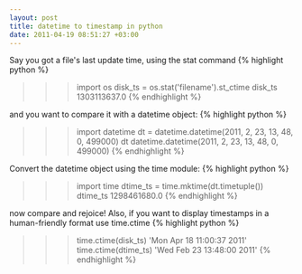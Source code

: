 ```yaml
--- 
layout: post
title: datetime to timestamp in python
date: 2011-04-19 08:51:27 +03:00
---
```

Say you got a file's last update time, using the stat command
{% highlight python %}
>>> import os
>>> disk_ts = os.stat('filename').st_ctime
>>> disk_ts
1303113637.0
{% endhighlight %}

and you want to compare it with a datetime object:
{% highlight python %}
>>> import datetime
>>> dt = datetime.datetime(2011, 2, 23, 13, 48, 0, 499000)
>>> dt
datetime.datetime(2011, 2, 23, 13, 48, 0, 499000)
{% endhighlight %}

Convert the datetime object using the time module:
{% highlight python %}
>>> import time
>>> dtime_ts = time.mktime(dt.timetuple())
>>> dtime_ts
1298461680.0
{% endhighlight %}

now compare and rejoice! Also, if you want to display timestamps in a human-friendly format use time.ctime
{% highlight python %}
>>> time.ctime(disk_ts)
'Mon Apr 18 11:00:37 2011'
>>> time.ctime(dtime_ts)
'Wed Feb 23 13:48:00 2011'
{% endhighlight %}
